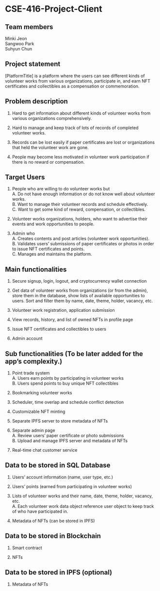 # CSE-416-Project-Client



## Team members
Minki Jeon  
Sangwoo Park  
Suhyun Chun  



## Project statement
[PlatformTitle] is a platform where the users can see different kinds of volunteer works from various organizations, participate in, and earn NFT certificates and collectibles as a compensation or commemoration.



## Problem description

1.  Hard to get information about different kinds of volunteer works from various organizations comprehensively.

2.  Hard to manage and keep track of lots of records of completed volunteer works.

3.	Records can be lost easily if paper certificates are lost or organizations that held the volunteer work are gone.

4.	People may become less motivated in volunteer work participation if there is no reward or compensation.



## Target Users

1.	People who are willing to do volunteer works but  
  A.	Do not have enough information or do not know well about volunteer works.  
  B.	Want to manage their volunteer records and schedule effectively.  
  C.	Want to get some kind of reward, compensation, or collectibles.  
  
2.	Volunteer works organizations, holders, who want to advertise their events and work opportunities to people.

3.	Admin who  
  A.	Creates contents and post articles (volunteer work opportunities).  
  B.	Validates users’ submissions of paper certificates or photos in order to issue NFT certificates and points.  
  C.	Manages and maintains the platform.  



## Main functionalities

1.	Secure signup, login, logout, and cryptocurrency wallet connection

2.	Get data of volunteer works from organizations (or from the admin), store them in the database, show lists of available opportunities to users. Sort and filter them by name, date, theme, holder, vacancy, etc.

3.	Volunteer work registration, application submission

4.	View records, history, and list of owned NFTs in profile page

5.	Issue NFT certificates and collectibles to users

6.	Admin account



## Sub functionalities (To be later added for the app’s complexity.)

1.	Point trade system  
  A.	Users earn points by participating in volunteer works  
  B.	Users spend points to buy unique NFT collectibles  

2.	Bookmarking volunteer works

3.	Scheduler, time overlap and schedule conflict detection

4.	Customizable NFT minting

5.	Separate IPFS server to store metadata of NFTs

6.	Separate admin page  
  A.	Review users’ paper certificate or photo submissions  
  B.	Upload and manage IPFS server and metadata of NFTs  

7.	Real-time chat customer service



## Data to be stored in SQL Database

1.	Users’ account information (name, user type, etc.)

2.	Users’ points (earned from participating in volunteer works)

3.	Lists of volunteer works and their name, date, theme, holder, vacancy, etc.  
  A.  Each volunteer work data object reference user object to keep track of who have participated in.  

4.	Metadata of NFTs (can be stored in IPFS)



## Data to be stored in Blockchain

1.	Smart contract

2.	NFTs



## Data to be stored in IPFS (optional)

1.	Metadata of NFTs



